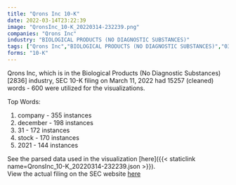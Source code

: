 ```yaml
---
title: "Qrons Inc 10-K"
date: 2022-03-14T23:22:39
image: "QronsInc_10-K_20220314-232239.png"
companies: "Qrons Inc"
industry: "BIOLOGICAL PRODUCTS (NO DIAGNOSTIC SUBSTANCES)"
tags: ["Qrons Inc","BIOLOGICAL PRODUCTS (NO DIAGNOSTIC SUBSTANCES)","03-11-2022","10-K"]
forms: "10-K"
---
```

Qrons Inc, which is in the Biological Products (No Diagnostic Substances) [2836] industry, SEC 10-K filing on March 11, 2022 had 15257 (cleaned) words - 600 were utilized for the visualizations.

Top Words:
1. company - 355 instances
2. december - 198 instances
3. 31 - 172 instances
4. stock - 170 instances
5. 2021 - 144 instances


See the parsed data used in the visualization [here]({{< staticlink name=QronsInc_10-K_20220314-232239.json >}}).  
View the actual filing on the SEC website [here](https://www.sec.gov/Archives/edgar/data/1689084/0001477932-22-001307.txt)